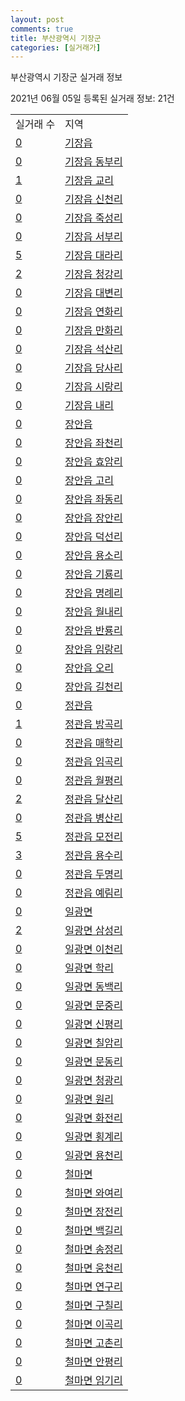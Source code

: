 ```yaml
---
layout: post
comments: true
title: 부산광역시 기장군
categories: [실거래가]
---
```


부산광역시 기장군 실거래 정보

2021년 06월 05일 등록된 실거래 정보: 21건


<table>
  <tr>
    <td>실거래 수</td>
    <td>지역</td>
  </tr>

  
  <tr>
    <td><a href="2671025000.html">0</a></td>
    <td><a href="2671025000.html">기장읍</a></td>
  </tr>
    

  <tr>
    <td><a href="2671025021.html">0</a></td>
    <td><a href="2671025021.html">기장읍 동부리</a></td>
  </tr>
    

  <tr>
    <td><a href="2671025022.html">1</a></td>
    <td><a href="2671025022.html">기장읍 교리</a></td>
  </tr>
    

  <tr>
    <td><a href="2671025023.html">0</a></td>
    <td><a href="2671025023.html">기장읍 신천리</a></td>
  </tr>
    

  <tr>
    <td><a href="2671025024.html">0</a></td>
    <td><a href="2671025024.html">기장읍 죽성리</a></td>
  </tr>
    

  <tr>
    <td><a href="2671025025.html">0</a></td>
    <td><a href="2671025025.html">기장읍 서부리</a></td>
  </tr>
    

  <tr>
    <td><a href="2671025026.html">5</a></td>
    <td><a href="2671025026.html">기장읍 대라리</a></td>
  </tr>
    

  <tr>
    <td><a href="2671025027.html">2</a></td>
    <td><a href="2671025027.html">기장읍 청강리</a></td>
  </tr>
    

  <tr>
    <td><a href="2671025028.html">0</a></td>
    <td><a href="2671025028.html">기장읍 대변리</a></td>
  </tr>
    

  <tr>
    <td><a href="2671025029.html">0</a></td>
    <td><a href="2671025029.html">기장읍 연화리</a></td>
  </tr>
    

  <tr>
    <td><a href="2671025030.html">0</a></td>
    <td><a href="2671025030.html">기장읍 만화리</a></td>
  </tr>
    

  <tr>
    <td><a href="2671025031.html">0</a></td>
    <td><a href="2671025031.html">기장읍 석산리</a></td>
  </tr>
    

  <tr>
    <td><a href="2671025032.html">0</a></td>
    <td><a href="2671025032.html">기장읍 당사리</a></td>
  </tr>
    

  <tr>
    <td><a href="2671025033.html">0</a></td>
    <td><a href="2671025033.html">기장읍 시랑리</a></td>
  </tr>
    

  <tr>
    <td><a href="2671025034.html">0</a></td>
    <td><a href="2671025034.html">기장읍 내리</a></td>
  </tr>
    

  <tr>
    <td><a href="2671025300.html">0</a></td>
    <td><a href="2671025300.html">장안읍</a></td>
  </tr>
    

  <tr>
    <td><a href="2671025321.html">0</a></td>
    <td><a href="2671025321.html">장안읍 좌천리</a></td>
  </tr>
    

  <tr>
    <td><a href="2671025322.html">0</a></td>
    <td><a href="2671025322.html">장안읍 효암리</a></td>
  </tr>
    

  <tr>
    <td><a href="2671025323.html">0</a></td>
    <td><a href="2671025323.html">장안읍 고리</a></td>
  </tr>
    

  <tr>
    <td><a href="2671025324.html">0</a></td>
    <td><a href="2671025324.html">장안읍 좌동리</a></td>
  </tr>
    

  <tr>
    <td><a href="2671025325.html">0</a></td>
    <td><a href="2671025325.html">장안읍 장안리</a></td>
  </tr>
    

  <tr>
    <td><a href="2671025326.html">0</a></td>
    <td><a href="2671025326.html">장안읍 덕선리</a></td>
  </tr>
    

  <tr>
    <td><a href="2671025327.html">0</a></td>
    <td><a href="2671025327.html">장안읍 용소리</a></td>
  </tr>
    

  <tr>
    <td><a href="2671025328.html">0</a></td>
    <td><a href="2671025328.html">장안읍 기룡리</a></td>
  </tr>
    

  <tr>
    <td><a href="2671025329.html">0</a></td>
    <td><a href="2671025329.html">장안읍 명례리</a></td>
  </tr>
    

  <tr>
    <td><a href="2671025330.html">0</a></td>
    <td><a href="2671025330.html">장안읍 월내리</a></td>
  </tr>
    

  <tr>
    <td><a href="2671025331.html">0</a></td>
    <td><a href="2671025331.html">장안읍 반룡리</a></td>
  </tr>
    

  <tr>
    <td><a href="2671025332.html">0</a></td>
    <td><a href="2671025332.html">장안읍 임랑리</a></td>
  </tr>
    

  <tr>
    <td><a href="2671025333.html">0</a></td>
    <td><a href="2671025333.html">장안읍 오리</a></td>
  </tr>
    

  <tr>
    <td><a href="2671025334.html">0</a></td>
    <td><a href="2671025334.html">장안읍 길천리</a></td>
  </tr>
    

  <tr>
    <td><a href="2671025600.html">0</a></td>
    <td><a href="2671025600.html">정관읍</a></td>
  </tr>
    

  <tr>
    <td><a href="2671025621.html">1</a></td>
    <td><a href="2671025621.html">정관읍 방곡리</a></td>
  </tr>
    

  <tr>
    <td><a href="2671025622.html">0</a></td>
    <td><a href="2671025622.html">정관읍 매학리</a></td>
  </tr>
    

  <tr>
    <td><a href="2671025623.html">0</a></td>
    <td><a href="2671025623.html">정관읍 임곡리</a></td>
  </tr>
    

  <tr>
    <td><a href="2671025624.html">0</a></td>
    <td><a href="2671025624.html">정관읍 월평리</a></td>
  </tr>
    

  <tr>
    <td><a href="2671025625.html">2</a></td>
    <td><a href="2671025625.html">정관읍 달산리</a></td>
  </tr>
    

  <tr>
    <td><a href="2671025626.html">0</a></td>
    <td><a href="2671025626.html">정관읍 병산리</a></td>
  </tr>
    

  <tr>
    <td><a href="2671025627.html">5</a></td>
    <td><a href="2671025627.html">정관읍 모전리</a></td>
  </tr>
    

  <tr>
    <td><a href="2671025628.html">3</a></td>
    <td><a href="2671025628.html">정관읍 용수리</a></td>
  </tr>
    

  <tr>
    <td><a href="2671025629.html">0</a></td>
    <td><a href="2671025629.html">정관읍 두명리</a></td>
  </tr>
    

  <tr>
    <td><a href="2671025630.html">0</a></td>
    <td><a href="2671025630.html">정관읍 예림리</a></td>
  </tr>
    

  <tr>
    <td><a href="2671031000.html">0</a></td>
    <td><a href="2671031000.html">일광면</a></td>
  </tr>
    

  <tr>
    <td><a href="2671031021.html">2</a></td>
    <td><a href="2671031021.html">일광면 삼성리</a></td>
  </tr>
    

  <tr>
    <td><a href="2671031022.html">0</a></td>
    <td><a href="2671031022.html">일광면 이천리</a></td>
  </tr>
    

  <tr>
    <td><a href="2671031023.html">0</a></td>
    <td><a href="2671031023.html">일광면 학리</a></td>
  </tr>
    

  <tr>
    <td><a href="2671031024.html">0</a></td>
    <td><a href="2671031024.html">일광면 동백리</a></td>
  </tr>
    

  <tr>
    <td><a href="2671031025.html">0</a></td>
    <td><a href="2671031025.html">일광면 문중리</a></td>
  </tr>
    

  <tr>
    <td><a href="2671031026.html">0</a></td>
    <td><a href="2671031026.html">일광면 신평리</a></td>
  </tr>
    

  <tr>
    <td><a href="2671031027.html">0</a></td>
    <td><a href="2671031027.html">일광면 칠암리</a></td>
  </tr>
    

  <tr>
    <td><a href="2671031028.html">0</a></td>
    <td><a href="2671031028.html">일광면 문동리</a></td>
  </tr>
    

  <tr>
    <td><a href="2671031029.html">0</a></td>
    <td><a href="2671031029.html">일광면 청광리</a></td>
  </tr>
    

  <tr>
    <td><a href="2671031030.html">0</a></td>
    <td><a href="2671031030.html">일광면 원리</a></td>
  </tr>
    

  <tr>
    <td><a href="2671031031.html">0</a></td>
    <td><a href="2671031031.html">일광면 화전리</a></td>
  </tr>
    

  <tr>
    <td><a href="2671031032.html">0</a></td>
    <td><a href="2671031032.html">일광면 횡계리</a></td>
  </tr>
    

  <tr>
    <td><a href="2671031033.html">0</a></td>
    <td><a href="2671031033.html">일광면 용천리</a></td>
  </tr>
    

  <tr>
    <td><a href="2671033000.html">0</a></td>
    <td><a href="2671033000.html">철마면</a></td>
  </tr>
    

  <tr>
    <td><a href="2671033021.html">0</a></td>
    <td><a href="2671033021.html">철마면 와여리</a></td>
  </tr>
    

  <tr>
    <td><a href="2671033022.html">0</a></td>
    <td><a href="2671033022.html">철마면 장전리</a></td>
  </tr>
    

  <tr>
    <td><a href="2671033023.html">0</a></td>
    <td><a href="2671033023.html">철마면 백길리</a></td>
  </tr>
    

  <tr>
    <td><a href="2671033024.html">0</a></td>
    <td><a href="2671033024.html">철마면 송정리</a></td>
  </tr>
    

  <tr>
    <td><a href="2671033025.html">0</a></td>
    <td><a href="2671033025.html">철마면 웅천리</a></td>
  </tr>
    

  <tr>
    <td><a href="2671033026.html">0</a></td>
    <td><a href="2671033026.html">철마면 연구리</a></td>
  </tr>
    

  <tr>
    <td><a href="2671033027.html">0</a></td>
    <td><a href="2671033027.html">철마면 구칠리</a></td>
  </tr>
    

  <tr>
    <td><a href="2671033028.html">0</a></td>
    <td><a href="2671033028.html">철마면 이곡리</a></td>
  </tr>
    

  <tr>
    <td><a href="2671033029.html">0</a></td>
    <td><a href="2671033029.html">철마면 고촌리</a></td>
  </tr>
    

  <tr>
    <td><a href="2671033030.html">0</a></td>
    <td><a href="2671033030.html">철마면 안평리</a></td>
  </tr>
    

  <tr>
    <td><a href="2671033031.html">0</a></td>
    <td><a href="2671033031.html">철마면 임기리</a></td>
  </tr>
    


</table>
    